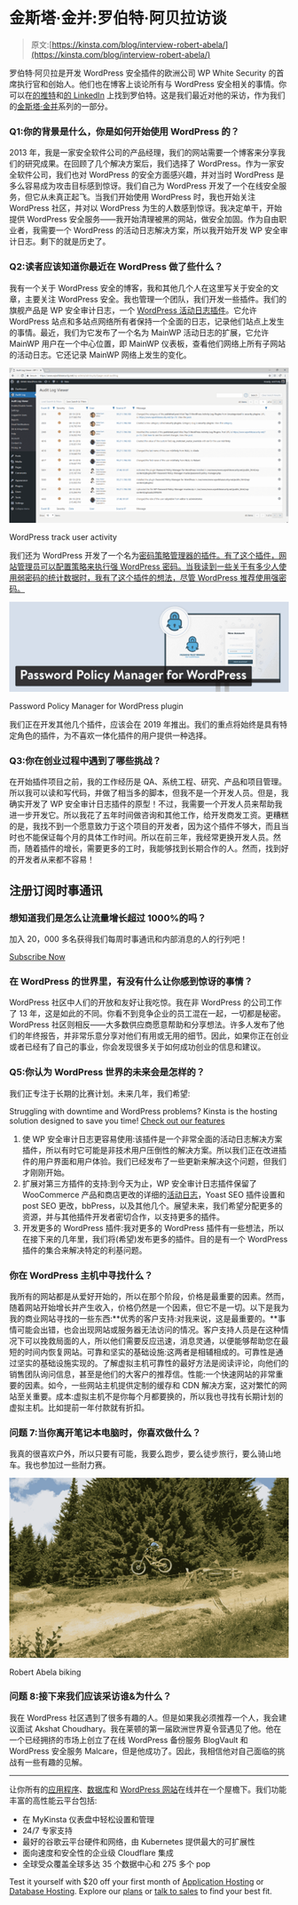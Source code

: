 # 金斯塔·金并:罗伯特·阿贝拉访谈

> 原文:[https://kinsta.com/blog/interview-robert-abela/](https://kinsta.com/blog/interview-robert-abela/)

罗伯特·阿贝拉是开发 WordPress 安全插件的欧洲公司 WP White Security 的首席执行官和创始人。他们也在博客上谈论所有与 WordPress 安全相关的事情。你可以在[的推特](https://twitter.com/robertabela)和[的 LinkedIn](https://www.linkedin.com/in/robertabela/) 上找到罗伯特。这是我们最近对他的采访，作为我们的[金斯塔·金并](https://kinsta.com/?post_type=post&s=kingpin)系列的一部分。

### Q1:你的背景是什么，你是如何开始使用 WordPress 的？

2013 年，我是一家安全软件公司的产品经理，我们的网站需要一个博客来分享我们的研究成果。在回顾了几个解决方案后，我们选择了 WordPress。作为一家安全软件公司，我们也对 WordPress 的安全方面感兴趣，并对当时 WordPress 是多么容易成为攻击目标感到惊讶。我们自己为 WordPress 开发了一个在线安全服务，但它从未真正起飞。当我们开始使用 WordPress 时，我也开始关注 WordPress 社区，并对以 WordPress 为生的人数感到惊讶。我决定单干，开始提供 WordPress 安全服务——我开始清理被黑的网站，做安全加固。作为自由职业者，我需要一个 WordPress 的活动日志解决方案，所以我开始开发 WP 安全审计日志。剩下的就是历史了。

### Q2:读者应该知道你最近在 WordPress 做了些什么？

我有一个关于 WordPress 安全的博客，我和其他几个人在这里写关于安全的文章，主要关注 WordPress 安全。我也管理一个团队，我们开发一些插件。我们的旗舰产品是 WP 安全审计日志，一个 [WordPress 活动日志插件](https://www.wpsecurityauditlog.com/)。它允许 WordPress 站点和多站点网络所有者保持一个全面的日志，记录他们站点上发生的事情。最近，我们为它发布了一个名为 MainWP 活动日志的扩展，它允许 MainWP 用户在一个中心位置，即 MainWP 仪表板，查看他们网络上所有子网站的活动日志。它还记录 MainWP 网络上发生的变化。

[![WordPress track user activity](img/f8f133b0a6de640fccb3a7169ddabad9.png)](https://www.wpsecurityauditlog.com/)

WordPress track user activity



我们还为 WordPress 开发了一个名为[密码策略管理器的插件。有了这个插件，网站管理员可以配置策略来执行强 WordPress 密码。当我读到一些关于有多少人使用弱密码的统计数据时，我有了这个插件的想法，尽管 WordPress 推荐使用强密码。](https://www.wpwhitesecurity.com/wordpress-plugins/password-policy-manager-wordpress/)

[![Password Policy Manager for WordPress plugin](img/a3be0677c137f987e0c5a5fad7171cda.png)](https://www.wpwhitesecurity.com/wordpress-plugins/password-policy-manager-wordpress/)

Password Policy Manager for WordPress plugin



我们正在开发其他几个插件，应该会在 2019 年推出。我们的重点将始终是具有特定角色的插件，为不喜欢一体化插件的用户提供一种选择。









### Q3:你在创业过程中遇到了哪些挑战？

在开始插件项目之前，我的工作经历是 QA、系统工程、研究、产品和项目管理。所以我可以读和写代码，并做了相当多的脚本，但我不是一个开发人员。但是，我确实开发了 WP 安全审计日志插件的原型！不过，我需要一个开发人员来帮助我进一步开发它。所以我花了五年时间做咨询和其他工作，给开发商发工资。更糟糕的是，我找不到一个愿意致力于这个项目的开发者，因为这个插件不够大，而且当时也不能保证每个月的具体工作时间。所以在前三年，我经常更换开发人员。然而，随着插件的增长，需要更多的工时，我能够找到长期合作的人。然而，找到好的开发者从来都不容易！

## 注册订阅时事通讯



### 想知道我们是怎么让流量增长超过 1000%的吗？

加入 20，000 多名获得我们每周时事通讯和内部消息的人的行列吧！

[Subscribe Now](#newsletter)

### 在 WordPress 的世界里，有没有什么让你感到惊讶的事情？

WordPress 社区中人们的开放和友好让我吃惊。我在非 WordPress 的公司工作了 13 年，这是如此的不同。你看不到竞争企业的员工混在一起，一切都是秘密。WordPress 社区则相反——大多数供应商愿意帮助和分享想法。许多人发布了他们的年终报告，并非常乐意分享对他们有用或无用的细节。因此，如果你正在创业或者已经有了自己的事业，你会发现很多关于如何成功创业的信息和建议。

### Q5:你认为 WordPress 世界的未来会是怎样的？

我们正专注于长期的比赛计划。未来几年，我们希望:

Struggling with downtime and WordPress problems? Kinsta is the hosting solution designed to save you time! [Check out our features](https://kinsta.com/features/)

1.  使 WP 安全审计日志更容易使用:该插件是一个非常全面的活动日志解决方案插件，所以有时它可能是非技术用户压倒性的解决方案。所以我们正在改进插件的用户界面和用户体验。我们已经发布了一些更新来解决这个问题，但我们才刚刚开始。
2.  扩展对第三方插件的支持:到今天为止，WP 安全审计日志插件保留了 WooCommerce 产品和商店更改的详细的[活动日志](https://www.wpsecurityauditlog.com/woocommerce-activity-log-datasheet/)，Yoast SEO 插件设置和 post SEO 更改，bbPress，以及其他几个。展望未来，我们希望分配更多的资源，并与其他插件开发者密切合作，以支持更多的插件。
3.  开发更多的 WordPress 插件:我对更多的 WordPress 插件有一些想法，所以在接下来的几年里，我们将(希望)发布更多的插件。目的是有一个 WordPress 插件的集合来解决特定的利基问题。

### 你在 WordPress 主机中寻找什么？

我所有的网站都是从爱好开始的，所以在那个阶段，价格是最重要的因素。然而，随着网站开始增长并产生收入，价格仍然是一个因素，但它不是一切。以下是我为我的商业网站寻找的一些东西:**优秀的客户支持:对我来说，这是最重要的。**事情可能会出错，也会出现网站或服务器无法访问的情况。客户支持人员是在这种情况下可以挽救局面的人，所以他们需要反应迅速，消息灵通，以便能够帮助您在最短的时间内恢复网站。可靠和坚实的基础设施:这两者是相辅相成的。可靠性是通过坚实的基础设施实现的。了解虚拟主机可靠性的最好方法是阅读评论，向他们的销售团队询问信息，甚至是他们的大客户的推荐信。性能:一个快速网站的非常重要的因素。如今，一些网站主机提供定制的缓存和 CDN 解决方案，这对繁忙的网站至关重要。成本:虚拟主机不是你每个月都要换的，所以我也寻找有长期计划的虚拟主机。比如提前一年付款就有折扣。

### 问题 7:当你离开笔记本电脑时，你喜欢做什么？

我真的很喜欢户外，所以只要有可能，我要么跑步，要么徒步旅行，要么骑山地车。我也参加过一些耐力赛。

![Robert Abela biking](img/7445b7db79a70fad9d9611bf52a0877e.png)

Robert Abela biking



### 问题 8:接下来我们应该采访谁&为什么？

我在 WordPress 社区遇到了很多有趣的人。但是如果我必须推荐一个人，我会建议面试 Akshat Choudhary。我在莱顿的第一届欧洲世界夏令营遇见了他。他在一个已经拥挤的市场上创立了在线 WordPress 备份服务 BlogVault 和 WordPress 安全服务 Malcare，但是他成功了。因此，我相信他对自己面临的挑战有一些有趣的见解。

* * *

让你所有的[应用程序](https://kinsta.com/application-hosting/)、[数据库](https://kinsta.com/database-hosting/)和 [WordPress 网站](https://kinsta.com/wordpress-hosting/)在线并在一个屋檐下。我们功能丰富的高性能云平台包括:

*   在 MyKinsta 仪表盘中轻松设置和管理
*   24/7 专家支持
*   最好的谷歌云平台硬件和网络，由 Kubernetes 提供最大的可扩展性
*   面向速度和安全性的企业级 Cloudflare 集成
*   全球受众覆盖全球多达 35 个数据中心和 275 多个 pop

Test it yourself with $20 off your first month of [Application Hosting](https://kinsta.com/application-hosting/) or [Database Hosting](https://kinsta.com/database-hosting/). Explore our [plans](https://kinsta.com/plans/) or [talk to sales](https://kinsta.com/contact-us/) to find your best fit.